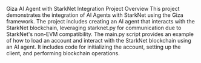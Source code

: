 Giza AI Agent with StarkNet Integration
Project Overview
This project demonstrates the integration of AI Agents with StarkNet using the Giza framework. The project includes creating an AI agent that interacts with the StarkNet blockchain, leveraging starknet.py for communication due to StarkNet's non-EVM compatibility.
The main.py script provides an example of how to load an account and interact with the StarkNet blockchain using an AI agent. It includes code for initializing the account, setting up the client, and performing blockchain operations.
